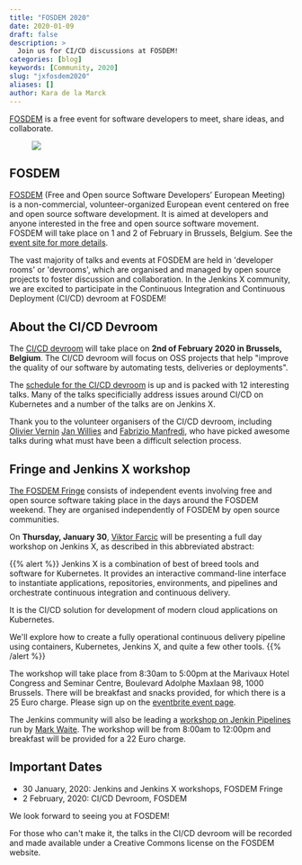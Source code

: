 ```yaml
---
title: "FOSDEM 2020"
date: 2020-01-09
draft: false
description: >
  Join us for CI/CD discussions at FOSDEM! 
categories: [blog]
keywords: [Community, 2020]
slug: "jxfosdem2020"
aliases: []
author: Kara de la Marck
---
```


[FOSDEM](https://fosdem.org/2020/) is a free event for software developers to meet, share ideas, and collaborate. 

<figure>
<img src="/images/community/events/2020-fosdem.png" class="img-thumbnail"/>
</figure>


## FOSDEM

[FOSDEM](https://fosdem.org/2020/about/) (Free and Open source Software Developers’ European Meeting) is a non-commercial, volunteer-organized European event centered on free and open source software development. It is aimed at developers and anyone interested in the free and open source software movement. FOSDEM will take place on 1 and 2 of February in Brussels, Belgium. See the [event site for more details](https://fosdem.org/2020/).

The vast majority of talks and events at FOSDEM are held in 'developer rooms' or 'devrooms', which are organised and managed by open source projects to foster discussion and collaboration. In the Jenkins X community, we are excited to participate in the Continuous Integration and Continuous Deployment (CI/CD) devroom at FOSDEM! 

## About the CI/CD Devroom

The [CI/CD devroom](https://fosdem.org/2020/schedule/track/continuous_integration_and_continuous_deployment/) will take place on **2nd of February 2020 in Brussels, Belgium**. The CI/CD devroom will focus on OSS projects that help "improve the quality of our software by automating tests, deliveries or deployments". 

The [schedule for the CI/CD devroom](https://fosdem.org/2020/schedule/track/continuous_integration_and_continuous_deployment/) is up and is packed with 12 interesting talks. Many of the talks specificially address issues around CI/CD on Kubernetes and a number of the talks are on Jenkins X.

Thank you to the volunteer organisers of the CI/CD devroom, including [Olivier Vernin](https://twitter.com/0lblak) [Jan Willies](https://mobile.twitter.com/loswillios) and [Fabrizio Manfredi](https://mobile.twitter.com/thoulen), who have picked awesome talks during what must have been a difficult selection process. 

## Fringe and Jenkins X workshop

[The FOSDEM Fringe](https://fosdem.org/2020/fringe/) consists of independent events involving free and open source software taking place in the days around the FOSDEM weekend. They are organised independently of FOSDEM by open source communities.

On **Thursday, January 30**, [Viktor Farcic](https://twitter.com/vfarcic) will be presenting a full day workshop on Jenkins X, as described in this abbreviated abstract:

{{% alert %}} Jenkins X is a combination of best of breed tools and software for Kubernetes. It provides an interactive command-line interface to instantiate applications, repositories, environments, and pipelines and orchestrate continuous integration and continuous delivery.

It is the CI/CD solution for development of modern cloud applications on Kubernetes.

We'll explore how to create a fully operational continuous delivery pipeline using containers, Kubernetes, Jenkins X, and quite a few other tools. {{% /alert %}}

The workshop will take place from 8:30am to 5:00pm at the Marivaux Hotel Congress and Seminar Centre, Boulevard Adolphe Maxlaan 98, 1000 Brussels. There will be breakfast and snacks provided, for which there is a 25 Euro charge. Please sign up on the [eventbrite event page](https://www.eventbrite.com/e/workshop-cloud-native-kubernetes-first-serverless-continuous-delivery-with-jenkins-x-kubernetes-and-tickets-87082627483).

The Jenkins community will also be leading a [workshop on Jenkin Pipelines](https://www.eventbrite.com/e/jenkins-pipeline-fundamentals-training-tickets-87080214265) run by [Mark Waite](https://twitter.com/MarkEWaite). The workshop will be from 8:00am to 12:00pm and breakfast will be provided for a 22 Euro charge. 

## Important Dates

* 30 January, 2020: Jenkins and Jenkins X workshops, FOSDEM Fringe
* 2 February, 2020: CI/CD Devroom, FOSDEM


We look forward to seeing you at FOSDEM!

For those who can't make it, the talks in the CI/CD devroom will be recorded and made available under a Creative Commons license on the FOSDEM website.
